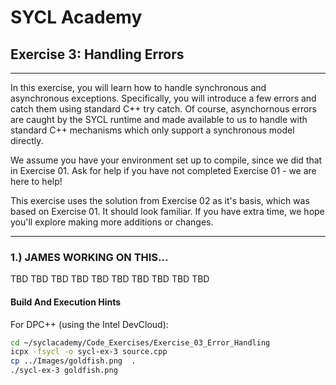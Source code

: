 # SYCL Academy

## Exercise 3: Handling Errors

---

In this exercise, you will learn how to handle synchronous and asynchronous
exceptions.  Specifically, you will introduce a few errors and catch them
using standard C++ try catch.  Of course, asynchornous errors are caught
by the SYCL runtime and made available to us to handle with standard C++
mechanisms which only support a synchronous model directly.

We assume you have your environment set up to compile, since we did that in Exercise 01.
Ask for help if you have not completed Exercise 01 - we are here to help!

This exercise uses the solution from Exercise 02 as it's basis, which was based on Exercise 01.
It should look familiar.
If you have extra time, we hope you'll explore making more additions or changes.

---

### 1.) JAMES WORKING ON THIS...



TBD
TBD
TBD
TBD
TBD
TBD
TBD
TBD
TBD
TBD






#### Build And Execution Hints

For DPC++ (using the Intel DevCloud):
```sh
cd ~/syclacademy/Code_Exercises/Exercise_03_Error_Handling
icpx -fsycl -o sycl-ex-3 source.cpp
cp ../Images/goldfish.png  .
./sycl-ex-3 goldfish.png
```
